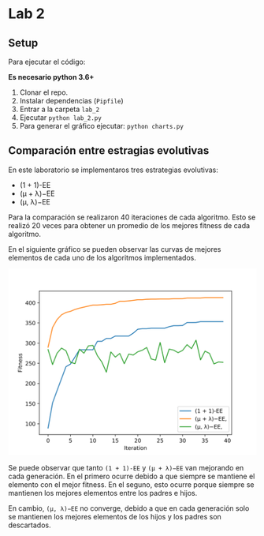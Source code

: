 # Lab 2


## Setup

Para ejecutar el código:

**Es necesario python 3.6+**

1. Clonar el repo.
2. Instalar dependencias (`Pipfile`)
2. Entrar a la carpeta `lab_2`
3. Ejecutar `python lab_2.py`
4. Para generar el gráfico ejecutar: `python charts.py`

## Comparación entre estragias evolutivas

En este laboratorio se implementaros tres estrategias evolutivas:

* (1 + 1)-EE
* (μ + λ)−EE
* (μ, λ)−EE

Para la comparación se realizaron 40 iteraciones de cada algoritmo. Esto se realizó 20 veces para obtener un promedio de los mejores fitness de cada algoritmo.

En el siguiente gráfico se pueden observar las curvas de mejores elementos de cada uno de los algoritmos implementados.

![Curva de mejores elementos](https://github.com/Fredy/UCSP-Bioinspirada/blob/master/lab_2/comparison.svg)

Se puede observar que tanto `(1 + 1)-EE` y `(μ + λ)−EE` van mejorando en cada generación. En el primero ocurre debido a que siempre se mantiene el elemento con el mejor fitness. En el seguno, esto ocurre porque siempre se mantienen los mejores elementos entre los padres e hijos. 

En cambio, `(μ, λ)−EE` no converge, debido a que en cada generación solo se mantienen los mejores elementos de los hijos y los padres son descartados.
